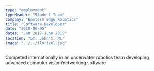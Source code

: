 ```yaml
---
type: "employment"
typeHeader: "Student Team"
company: "Eastern Edge Robotics"
title: "Software Developer"
date: "2018-06-05"
dates: "Jan 2017-June 2019"
location: "St. John's, NL"
image: "../../florizel.jpg"
---
```


Competed internationally in an underwater robotics team developing advanced computer vision/networking software
